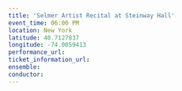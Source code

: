 ```yaml
---
title: 'Selmer Artist Recital at Steinway Hall'
event_time: 06:00 PM
location: New York
latitude: 40.7127837
longitude: -74.0059413
performance_url: 
ticket_information_url: 
ensemble: 
conductor: 
---
```

